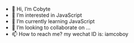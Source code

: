 - 👋 Hi, I’m Cobyte
- 👀 I’m interested in JavaScript
- 🌱 I’m currently learning JavaScript
- 💞️ I’m looking to collaborate on ...
- 📫 How to reach me?  my wechat ID is: iamcoboy

<!---
amebyte/amebyte is a ✨ special ✨ repository because its `README.md` (this file) appears on your GitHub profile.
You can click the Preview link to take a look at your changes.
--->
